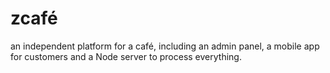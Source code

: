 # zcafé
an independent platform for a café, including an admin panel, a mobile app for customers and a Node server to process everything.
